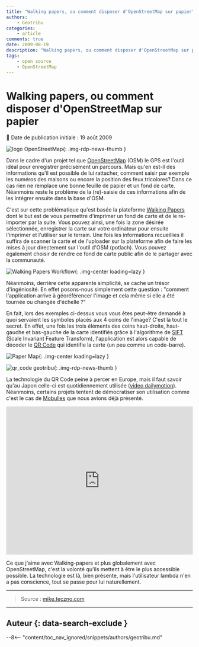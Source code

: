 ```yaml
---
title: "Walking papers, ou comment disposer d'OpenStreetMap sur papier"
authors:
    - Geotribu
categories:
    - article
comments: true
date: 2009-08-19
description: "Walking papers, ou comment disposer d'OpenStreetMap sur papier"
tags:
    - open source
    - OpenStreetMap
---
```


# Walking papers, ou comment disposer d'OpenStreetMap sur papier

:calendar: Date de publication initiale : 19 août 2009

![logo OpenStreetMap](https://cdn.geotribu.fr/img/logos-icones/OpenStreetMap/Openstreetmap.png "logo OpenStreetMap"){: .img-rdp-news-thumb }

Dans le cadre d'un projet tel que [OpenStreetMap](https://www.openstreetmap.org/) (OSM) le GPS est l'outil idéal pour enregistrer précisément un parcours. Mais qu'en est-il des informations qu'il est possible de lui rattacher, comment saisir par exemple les numéros des maisons ou encore la position des feux tricolores? Dans ce cas rien ne remplace une bonne feuille de papier et un fond de carte. Néanmoins reste le problème de la (re)-saisie de ces informations afin de les intégrer ensuite dans la base d'OSM.

C'est sur cette problématique qu'est basée la plateforme [Walking Papers](http://walking-papers.org/) dont le but est de vous permettre d'imprimer un fond de carte et de le re-importer par la suite. Vous pouvez ainsi, une fois la zone désirée sélectionnée, enregistrer la carte sur votre ordinateur pour ensuite l'imprimer et l'utiliser sur le terrain. Une fois les informations recueillies il suffira de scanner la carte et de l'uploader sur la plateforme afin de faire les mises à jour directement sur l'outil d'OSM (potlach). Vous pouvez également choisir de rendre ce fond de carte public afin de le partager avec la communauté.

![Walking Papers Workflow](https://cdn.geotribu.fr/img/articles-blog-rdp/capture-ecran/walking_papers_workflow.png "Walking Papers Workflow"){: .img-center loading=lazy }

Néanmoins, derrière cette apparente simplicité, se cache un trésor d'ingéniosité. En effet posons-nous simplement cette question : "comment l'application arrive à géoréférencer l'image et cela même si elle a été tournée ou changée d'échelle ?"

En fait, lors des exemples ci-dessus vous vous êtes peut-être demandé à quoi servaient les symboles placés aux 4 coins de l'image? C'est là tout le secret. En effet, une fois les trois éléments des coins haut-droite, haut-gauche et bas-gauche de la carte identifiés grâce à l'algorithme de [SIFT](https://en.wikipedia.org/wiki/Scale-invariant_feature_transform) (Scale Invariant Feature Transform), l'application est alors capable de décoder le [QR Code](https://en.wikipedia.org/wiki/QR_Code) qui identifie la carte (un peu comme un code-barre).

![Paper Map](https://cdn.geotribu.fr/img/articles-blog-rdp/capture-ecran/walking_papers_paper_map.png "Paper Map"){: .img-center loading=lazy }

![qr_code geotribu](https://cdn.geotribu.fr/img/internal/qrcode/qrcode_geotribu_fr.png "QR Code du site Geotribu"){: .img-rdp-news-thumb }

La technologie du QR Code peine à percer en Europe, mais il faut savoir qu'au Japon celle-ci est quotidiennement utilisée ([video dailymotion](https://www.dailymotion.com/video/xemuk_japon-qr-code_tech)). Néanmoins, certains projets tentent de démocratiser son utilisation comme c'est le cas de [Mobulles](/articles/2009/2009-03-26_toulouse_ville_numerique.md) que nous avions déjà présenté.

<iframe frameborder="0" type="text/html" src="https://www.dailymotion.com/embed/video/xemuk" width="100%" height="400" allowfullscreen title="Dailymotion Video Player" > </iframe>

Ce que j'aime avec Walking-papers et plus globalement avec OpenStreetMap, c'est la volonté qu'ils mettent à être le plus accessible possible. La technologie est là, bien présente, mais l'utilisateur lambda n'en a pas conscience, tout se passe pour lui naturellement.

----

> Source : [mike.teczno.com](http://mike.teczno.com/notes/slides/open-paper-maps.html)

----

## Auteur {: data-search-exclude }

--8<-- "content/toc_nav_ignored/snippets/authors/geotribu.md"
